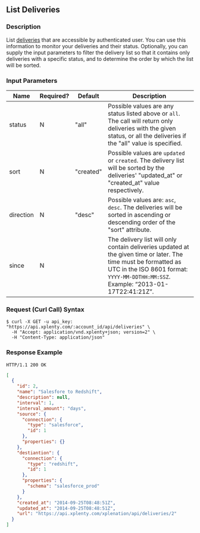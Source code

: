 ## List Deliveries

### Description
List [deliveries](https://github.com/xplenty/xplenty-api-doc-v2/blob/master/resources/delivery.md) that are accessible by authenticated user.
You can use this information to monitor your deliveries and their status.
Optionally, you can supply the input parameters to filter the delivery list so that it contains only deliveries with a specific status, and to determine the order by which the list will be sorted.

### Input Parameters

|Name|Required?|Default|Description|
|----|---------|-------|-----------|
status|N|"all"|Possible values are any status listed above or ```all```. The call will return only deliveries with the given status, or all the deliveries if the "all" value is specified.
sort|N|"created"|Possible values are ```updated``` or ```created```. The delivery list will be sorted by the deliveries' "updated_at" or "created_at" value respectively.
direction|N|"desc"|Possible values are: ```asc```, ```desc```. The deliveries will be sorted in ascending or descending order of the "sort" attribute.
since|N| |The delivery list will only contain deliveries updated at the given time or later. The time must be formatted as UTC in the ISO 8601 format: ```YYYY-MM-DDTHH:MM:SSZ```. Example: “2013-01-17T22:41:21Z”.


### Request (Curl Call) Syntax
```shell
$ curl -X GET -u api_key: "https://api.xplenty.com/:account_id/api/deliveries" \
  -H "Accept: application/vnd.xplenty+json; version=2" \
  -H "Content-Type: application/json"
```
### Response Example
```HTTP
HTTP/1.1 200 OK
```

```json
[
  {
    "id": 2,
    "name": "Salesfore to Redshift",
    "description": null,
    "interval": 1,
    "interval_amount": "days",
    "source": {
      "connection": {
        "type": "salesforce",
        "id": 1
      },
      "properties": {}
    },
    "destiantion": {
      "connection": {
        "type": "redshift",
        "id": 1
      },
      "properties": {
        "schema": "salesforce_prod"
      }
    },
    "created_at": "2014-09-25T08:48:51Z",
    "updated_at": "2014-09-25T08:48:51Z",
    "url": "https://api.xplenty.com/xplenation/api/deliveries/2"
  }
]
```
